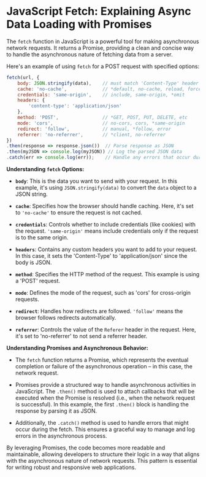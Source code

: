 # JavaScript Fetch: Explaining Async Data Loading with Promises

The `fetch` function in JavaScript is a powerful tool for making asynchronous network requests. It returns a Promise, providing a clean and concise way to handle the asynchronous nature of fetching data from a server.

Here's an example of using `fetch` for a POST request with specified options:

```javascript
fetch(url, {
    body: JSON.stringify(data),    // must match 'Content-Type' header
    cache: 'no-cache',             // *default, no-cache, reload, force-cache, only-if-cached
    credentials: 'same-origin',    // include, same-origin, *omit
    headers: {
        'content-type': 'application/json'
    },
    method: 'POST',                // *GET, POST, PUT, DELETE, etc
    mode: 'cors',                  // no-cors, cors, *same-origin
    redirect: 'follow',            // manual, *follow, error
    referrer: 'no-referrer',       // *client, no-referrer
})
.then(response => response.json())  // Parse response as JSON
.then(myJSON => console.log(myJSON)) // Log the parsed JSON data
.catch(err => console.log(err));    // Handle any errors that occur during the fetch
```

**Understanding `fetch` Options:**

- **`body`**: This is the data you want to send with your request. In this example, it's using `JSON.stringify(data)` to convert the `data` object to a JSON string.

- **`cache`**: Specifies how the browser should handle caching. Here, it's set to `'no-cache'` to ensure the request is not cached.

- **`credentials`**: Controls whether to include credentials (like cookies) with the request. `'same-origin'` means include credentials only if the request is to the same origin.

- **`headers`**: Contains any custom headers you want to add to your request. In this case, it sets the 'Content-Type' to 'application/json' since the body is JSON.

- **`method`**: Specifies the HTTP method of the request. This example is using a 'POST' request.

- **`mode`**: Defines the mode of the request, such as 'cors' for cross-origin requests.

- **`redirect`**: Handles how redirects are followed. `'follow'` means the browser follows redirects automatically.

- **`referrer`**: Controls the value of the `Referer` header in the request. Here, it's set to 'no-referrer' to not send a referrer header.

**Understanding Promises and Asynchronous Behavior:**

- The `fetch` function returns a Promise, which represents the eventual completion or failure of the asynchronous operation – in this case, the network request.

- Promises provide a structured way to handle asynchronous activities in JavaScript. The `.then()` method is used to attach callbacks that will be executed when the Promise is resolved (i.e., when the network request is successful). In this example, the first `.then()` block is handling the response by parsing it as JSON.

- Additionally, the `.catch()` method is used to handle errors that might occur during the fetch. This ensures a graceful way to manage and log errors in the asynchronous process.

By leveraging Promises, the code becomes more readable and maintainable, allowing developers to structure their logic in a way that aligns with the asynchronous nature of network requests. This pattern is essential for writing robust and responsive web applications.
